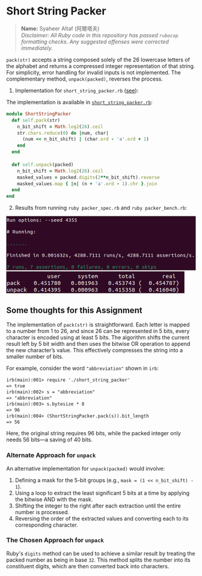 # Short String Packer
> **Name:** Syaheer Altaf (阿爾塔夫)  
*Disclaimer: All Ruby code in this repository has passed `rubocop` formatting checks. Any suggested offenses were corrected immediately.*

`pack(str)` accepts a string composed solely of the 26 lowercase letters of the alphabet and returns a compressed integer representation of that string. For simplicity, error handling for invalid inputs is not implemented. The complementary method, `unpack(packed)`, reverses the process.

1. Implementation for `short_string_packer.rb` ([see](short_string_packer)):

The implementation is available in [`short_string_packer.rb`](short_string_packer.rb):

```ruby
module ShortStringPacker
  def self.pack(str)
    n_bit_shift = Math.log2(26).ceil
    str.chars.reduce(0) do |num, char|
      (num << n_bit_shift) | (char.ord - 'a'.ord + 1)
    end
  end

  def self.unpack(packed)
    n_bit_shift = Math.log2(26).ceil
    masked_values = packed.digits(2**n_bit_shift).reverse
    masked_values.map { |n| (n + 'a'.ord - 1).chr }.join
  end
end
```
2. Results from running `ruby packer_spec.rb` and `ruby packer_bench.rb`:

![packer_spec](imgs/packer_spec.png)  
![packer_bench](imgs/packer_bench.png)

## Some thoughts for this Assignment

The implementation of `pack(str)` is straightforward. Each letter is mapped to a number from 1 to 26, and since 26 can be represented in 5 bits, every character is encoded using at least 5 bits. The algorithm shifts the current result left by 5 bit width and then uses the bitwise OR operation to append the new character’s value. This effectively compresses the string into a smaller number of bits.

For example, consider the word `"abbreviation"` shown in `irb`:

```
irb(main):001> require './short_string_packer'
=> true
irb(main):002> s = "abbreviation"
=> "abbreviation"
irb(main):003> s.bytesize * 8
=> 96
irb(main):004> (ShortStringPacker.pack(s)).bit_length
=> 56
```

Here, the original string requires 96 bits, while the packed integer only needs 56 bits—a saving of 40 bits.

### Alternate Approach for `unpack`

An alternative implementation for `unpack(packed)` would involve:

1. Defining a mask for the 5-bit groups (e.g., `mask = (1 << n_bit_shift) - 1`).
2. Using a loop to extract the least significant 5 bits at a time by applying the bitwise AND with the mask.
3. Shifting the integer to the right after each extraction until the entire number is processed.
4. Reversing the order of the extracted values and converting each to its corresponding character.

### The Chosen Approach for `unpack`
Ruby's `digits` method can be used to achieve a similar result by treating the packed number as being in base `32`. This method splits the number into its constituent digits, which are then converted back into characters.
